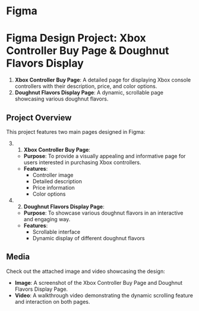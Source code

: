 # Figma 
# Figma Design Project: Xbox Controller Buy Page & Doughnut Flavors Display
1. **Xbox Controller Buy Page**: A detailed page for displaying Xbox console controllers with their description, price, and color options.
2. **Doughnut Flavors Display Page**: A dynamic, scrollable page showcasing various doughnut flavors.

## Project Overview
This project features two main pages designed in Figma:

3. 1. **Xbox Controller Buy Page**:
   - **Purpose**: To provide a visually appealing and informative page for users interested in purchasing Xbox controllers.
   - **Features**:
     - Controller image
     - Detailed description
     - Price information
     - Color options

4. 2. **Doughnut Flavors Display Page**:
   - **Purpose**: To showcase various doughnut flavors in an interactive and engaging way.
   - **Features**:
     - Scrollable interface
     - Dynamic display of different doughnut flavors
    
## Media
Check out the attached image and video showcasing the design:

- **Image**: A screenshot of the Xbox Controller Buy Page and Doughnut Flavors Display Page.
- **Video**: A walkthrough video demonstrating the dynamic scrolling feature and interaction on both pages.

